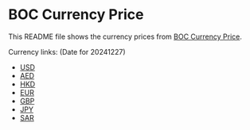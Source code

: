 # BOC Currency Price

This README file shows the currency prices from [BOC Currency Price](https://www.boc.cn/sourcedb/whpj/).

Currency links: (Date for 20241227)

- [USD](https://bocurrencyprice.techina.science/BOC_CURRENCY_PRICE/USD/20241227.json)
- [AED](https://bocurrencyprice.techina.science/BOC_CURRENCY_PRICE/AED/20241227.json)
- [HKD](https://bocurrencyprice.techina.science/BOC_CURRENCY_PRICE/HKD/20241227.json)
- [EUR](https://bocurrencyprice.techina.science/BOC_CURRENCY_PRICE/EUR/20241227.json)
- [GBP](https://bocurrencyprice.techina.science/BOC_CURRENCY_PRICE/GBP/20241227.json)
- [JPY](https://bocurrencyprice.techina.science/BOC_CURRENCY_PRICE/JPY/20241227.json)
- [SAR](https://bocurrencyprice.techina.science/BOC_CURRENCY_PRICE/SAR/20241227.json)
